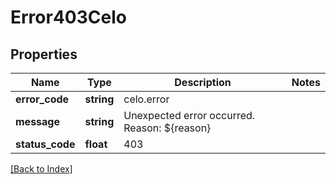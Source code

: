 # Error403Celo

## Properties

Name | Type | Description | Notes
------------ | ------------- | ------------- | -------------
**error_code** | **string** | celo.error |
**message** | **string** | Unexpected error occurred. Reason: ${reason} |
**status_code** | **float** | 403 |

[[Back to Index]](../index.md)
